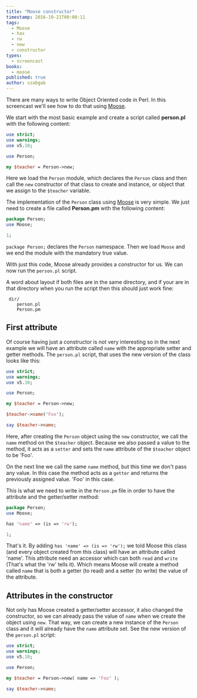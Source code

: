 ```yaml
---
title: "Moose constructor"
timestamp: 2016-10-21T00:00:11
tags:
  - Moose
  - has
  - rw
  - new
  - constructor
types:
  - screencast
books:
  - moose
published: true
author: szabgab
---
```



There are many ways to write Object Oriented code in Perl. In this screencast we'll see how to do that using
[Moose](/moose).


<slidecast file="advanced-perl/moose/constructor" youtube="HiZAGluWlVc" />

We start with the most basic example and create a script called **person.pl** with the following content:

```perl
use strict;
use warnings;
use v5.10;

use Person;

my $teacher = Person->new;
```

Here we load the `Person` module, which declares the `Person` class and then call the `new` constructor of that class to create
and instance, or object that we assign to the `$teacher` variable.

The implementation of the `Person` class using [Moose](/moose) is very simple. We just need to create a file called **Person.pm**
with the following content:

```perl
package Person;
use Moose;

1;
```

`package Person;` declares the `Person` namespace. Then we load `Moose` and we end the module with the mandatory true value.

With just this code, Moose already provides a constructor for us. We can now run the `person.pl` script.

A word about layout if both files are in the same directory, and if your are in that directory when you run the script then this should just work fine:

```
 dir/
    person.pl
    Person.pm
```

## First attribute

Of course having just a constructor is not very interesting so in the next example we will have an attribute called `name` with
the appropriate setter and getter methods. The `person.pl` script, that uses the new version of the class looks like this:

```perl
use strict;
use warnings;
use v5.10;

use Person;

my $teacher = Person->new;

$teacher->name('Foo');

say $teacher->name;
```

Here, after creating the `Person` object using the `new` constructor, we call the `name` method on the `$teacher` object.
Because we also passed a value to the method, it acts as a `setter` and sets the `name` attribute of the `$teacher` object to be 'Foo'.

On the next line we call the same `name` method, but this time we don't pass any value. In this case the method acts as a `getter`
and returns the previously assigned value. 'Foo' in this case.

This is what we need to write in the `Person.pm` file in order to have the attribute and the getter/setter method:

```perl
package Person;
use Moose;

has 'name' => (is => 'rw');

1;
```

That's it. By adding  `has 'name' => (is => 'rw');` we told Moose this class (and every object created from this class) will have
an attribute called 'name'. This attribute need an accessor which can both `read` and `write` (That's what the 'rw' tells it).
Which means Moose will create a method called `name` that is both a getter (to read) and a setter (to write) the value of the attribute.


## Attributes in the constructor

Not only has Moose created a getter/setter accessor, it also changed the constructor, so we can already pass the value of `name`
when we create the object using `new`. That way, we can create a new instance of the `Person` class and it will already
have the `name` attribute set. See the new version of the `person.pl` script:

```perl
use strict;
use warnings;
use v5.10;

use Person;

my $teacher = Person->new( name => 'Foo' );

say $teacher->name;
```

